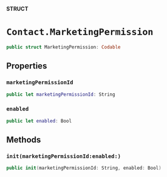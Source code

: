 **STRUCT**

# `Contact.MarketingPermission`

```swift
public struct MarketingPermission: Codable
```

## Properties
### `marketingPermissionId`

```swift
public let marketingPermissionId: String
```

### `enabled`

```swift
public let enabled: Bool
```

## Methods
### `init(marketingPermissionId:enabled:)`

```swift
public init(marketingPermissionId: String, enabled: Bool)
```
